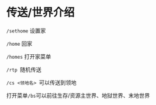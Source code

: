 # 传送/世界介绍

`/sethome` 设置家

`/home` 回家

`/homes` 打开家菜单

`/rtp `随机传送

`/cs <领地名> `可以传送到领地

打开菜单`/bs`可以前往生存/资源主世界、地狱世界、末地世界